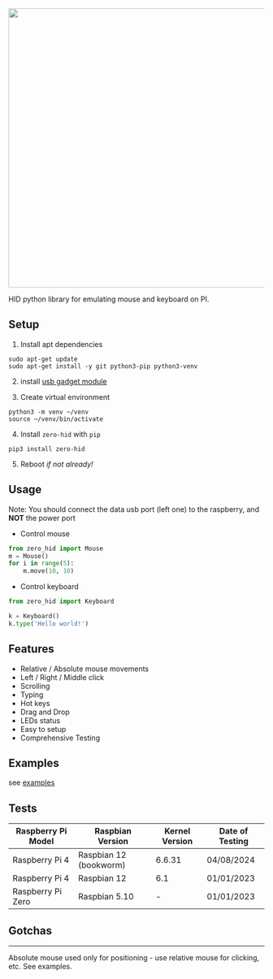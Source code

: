 
<img width=550 src="https://github.com/thewh1teagle/zero-hid/assets/61390950/13608efd-15c1-4fdd-86b5-e411e15fa638">

HID python library for emulating mouse and keyboard on PI.


## Setup

1. Install apt dependencies

```console
sudo apt-get update
sudo apt-get install -y git python3-pip python3-venv
```  

2. install [usb gadget module](https://github.com/thewh1teagle/zero-hid/tree/main/usb_gadget#usb-gadget-module-configuration-for-zero-hid)

3. Create virtual environment

```console
python3 -m venv ~/venv
source ~/venv/bin/activate
```

4. Install `zero-hid` with `pip`
```console
pip3 install zero-hid
```
5. Reboot *if not already!*

## Usage
Note: You should connect the data usb port (left one) to the raspberry, and **NOT** the power port  
  
- Control mouse
```python
from zero_hid import Mouse
m = Mouse()
for i in range(5):
    m.move(10, 10)
```
- Control keyboard
```python
from zero_hid import Keyboard

k = Keyboard()
k.type('Hello world!')
```

## Features
- Relative / Absolute mouse movements
- Left / Right / Middle click
- Scrolling
- Typing
- Hot keys
- Drag and Drop
- LEDs status
- Easy to setup
- Comprehensive Testing

## Examples
see [examples](examples)

## Tests

| Raspberry Pi Model | Raspbian Version      | Kernel Version | Date of Testing |
|--------------------|-----------------------|----------------|-----------------|
| Raspberry Pi 4     | Raspbian 12 (bookworm)| 6.6.31         | 04/08/2024      |
| Raspberry Pi 4     | Raspbian 12           | 6.1            | 01/01/2023      |
| Raspberry Pi Zero  | Raspbian 5.10         | -              | 01/01/2023      |

## Gotchas

---
Absolute mouse used only for positioning - use relative mouse for clicking, etc. See examples.
